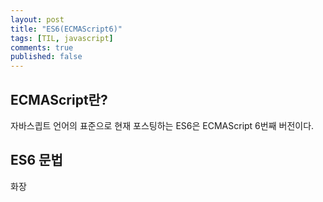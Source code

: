 ```yaml
---
layout: post
title: "ES6(ECMAScript6)"
tags: [TIL, javascript]
comments: true
published: false
---
```


## ECMAScript란?

자바스킙트 언어의 표준으로 현재 포스팅하는 ES6은 ECMAScript 6번째 버전이다.

## ES6 문법

화장
